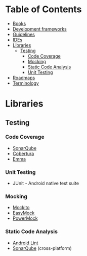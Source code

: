 # Table of Contents
- [Books](#books)
- [Development frameworks](#development-frameworks)
- [Guidelines](#guidelines)
- [IDEs](#ides)
- [Libraries](#libraries)
  - [Testing](#testing)
    - [Code Coverage](#code-coverage)
    - [Mocking](#mocking)
    - [Static Code Analysis](#static-code-analysis)
    - [Unit Testing](#unit-testing)
- [Roadmaps](#roadmaps)
- [Terminology](#terminology)

# Libraries

## Testing

### Code Coverage
- [SonarQube](https://www.sonarqube.org/)
- [Cobertura](https://github.com/cobertura/cobertura)
- [Emma](http://emma.sourceforge.net/)

### Unit Testing
- JUnit - Android native test suite

### Mocking
- [Mockito](https://code.google.com/archive/p/mockito/) 
- [EasyMock](http://easymock.org/)
- [PowerMock](https://github.com/powermock/powermock)

### Static Code Analysis
- [Android Lint](https://developer.android.com/studio/write/lint#overview)
- [SonarQube](https://www.sonarqube.org/) (cross-platform)
